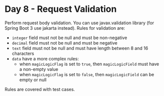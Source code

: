 # Day 8 - Request Validation

Perform request body validation. You can use javax.validation library (for Spring Boot 3 use jakarta instead).
Rules for validation are:
* `integer` field must not be null and must be non-negative
* `decimal` field must not be null and must be negative
* `text` field must not be null and must have length between 8 and 16 characters
* `data` have a more complex rules:
  * when `magicLogicFlag` is set to `true`, then `magicLogicField` must have a non-empty value
  * when `magicLogicFlag` is set to `false`, then `magicLogicField` can be empty or null

Rules are covered with test cases.